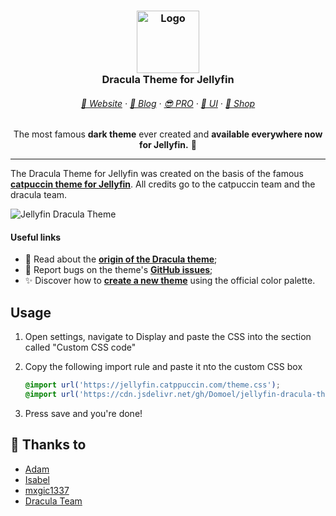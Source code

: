 <h3 align="center">
	<img src="https://draculatheme.com/images/hero/dracula-icon.svg" width="100" alt="Logo"/>
    <br/>
	Dracula Theme for Jellyfin
</h3>
<h6 align="center">
  <a href="https://draculatheme.com">🏰 Website</a>
  ·
  <a href="https://draculatheme.com/blog">📰 Blog</a>
  ·
  <a href="https://draculatheme.com/pro">😎 PRO</a>
  ·
  <a href="https://ui.draculatheme.com">🧱 UI</a>
  ·
  <a href="https://draculatheme.com/shop">👕 Shop</a>
</h6>
<p align="center">
  The most famous <b>dark theme</b> ever created and <b>available everywhere now for Jellyfin.</b> 🦇
</p>
<hr/>

The Dracula Theme for Jellyfin was created on the basis of the famous [**catpuccin theme for Jellyfin**](https://github.com/catppuccin/jellyfin). All credits go to the catpuccin team and the dracula team.

<p align="center">
    
![Jellyfin Dracula Theme](https://github.com/user-attachments/assets/b8e92c55-9d48-414f-8336-129ed7a5d33b)

</p>

#### Useful links

- 🌃 Read about the [**origin of the Dracula theme**](https://draculatheme.com/about);
- 🐛 Report bugs on the theme's [**GitHub issues**](https://github.com/dracula);
- ✨ Discover how to [**create a new theme**](https://draculatheme.com/contribute) using the official color palette.

## Usage

1. Open settings, navigate to Display and paste the CSS into the section called "Custom CSS code"
2. Copy the following import rule and paste it nto the custom CSS box

    ```css
    @import url('https://jellyfin.catppuccin.com/theme.css');
    @import url('https://cdn.jsdelivr.net/gh/Domoel/jellyfin-dracula-theme/themes/dracula.css');
    ```
4. Press save and you're done!

## 💝 Thanks to

- [Adam](https://github.com/adamperkowski)
- [Isabel](https://github.com/isabelroses)
- [mxgic1337](https://github.com/mxgic1337)
- [Dracula Team](https://github.com/dracula)
